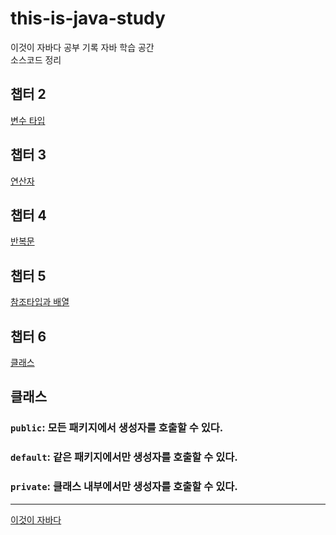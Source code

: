 # this-is-java-study
이것이 자바다 공부 기록
자바 학습 공간\
소스코드 정리

## 챕터 2
[변수 타입](https://github.com/reddevilmidzy/this-is-java-study/tree/main/isitjava/src/ch02)

## 챕터 3
[연산자](https://github.com/reddevilmidzy/this-is-java-study/tree/main/isitjava/src/ch03)

## 챕터 4
[반복문](https://github.com/reddevilmidzy/this-is-java-study/tree/main/isitjava/src/ch04)

## 챕터 5
[참조타입과 배열](https://github.com/reddevilmidzy/this-is-java-study/tree/main/isitjava/src/ch05)

## 챕터 6
[클래스](https://github.com/reddevilmidzy/this-is-java-study/tree/main/isitjava/src/ch06)

## 클래스
### `public`: 모든 패키지에서 생성자를 호출할 수 있다. 
### `default`: 같은 패키지에서만 생성자를 호출할 수 있다.
### `private`: 클래스 내부에서만 생성자를 호출할 수 있다.

---
[이것이 자바다](https://www.hanbit.co.kr/store/books/look.php?p_code=B4861113361)
